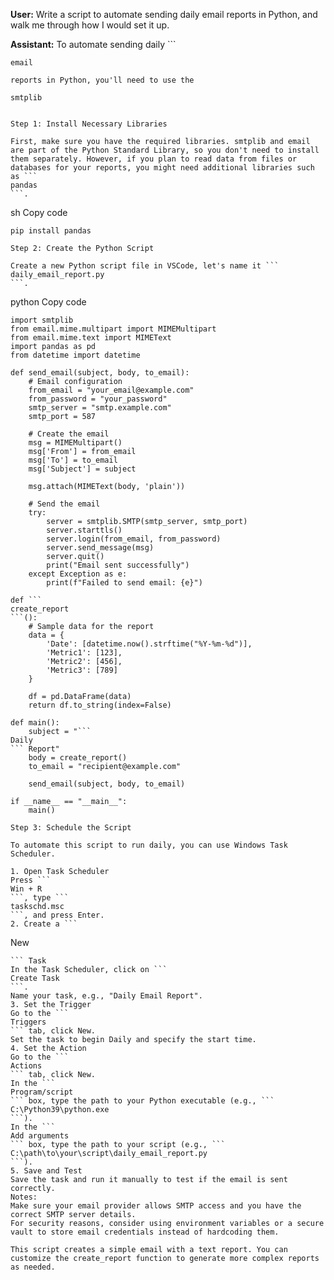 **User:** Write a script to automate sending daily email reports in Python, and walk me through how I would set it up.

**Assistant:** To automate sending daily ```
```
email
```
``` reports in Python, you'll need to use the ```
```
smtplib
```
``` and email libraries. Here's a step-by-step guide to set it up:

Step 1: Install Necessary Libraries

First, make sure you have the required libraries. smtplib and email are part of the Python Standard Library, so you don't need to install them separately. However, if you plan to read data from files or databases for your reports, you might need additional libraries such as ```
pandas
```.

```
sh
Copy code
```
pip install pandas

```
```
Step 2: Create the Python Script

Create a new Python script file in VSCode, let's name it ```
daily_email_report.py
```.

```
python
Copy code
```
import smtplib
from email.mime.multipart import MIMEMultipart
from email.mime.text import MIMEText
import pandas as pd
from datetime import datetime

def send_email(subject, body, to_email):
    # Email configuration
    from_email = "your_email@example.com"
    from_password = "your_password"
    smtp_server = "smtp.example.com"
    smtp_port = 587

    # Create the email
    msg = MIMEMultipart()
    msg['From'] = from_email
    msg['To'] = to_email
    msg['Subject'] = subject

    msg.attach(MIMEText(body, 'plain'))

    # Send the email
    try:
        server = smtplib.SMTP(smtp_server, smtp_port)
        server.starttls()
        server.login(from_email, from_password)
        server.send_message(msg)
        server.quit()
        print("Email sent successfully")
    except Exception as e:
        print(f"Failed to send email: {e}")

def ```
create_report
```():
    # Sample data for the report
    data = {
        'Date': [datetime.now().strftime("%Y-%m-%d")],
        'Metric1': [123],
        'Metric2': [456],
        'Metric3': [789]
    }

    df = pd.DataFrame(data)
    return df.to_string(index=False)

def main():
    subject = "```
Daily
``` Report"
    body = create_report()
    to_email = "recipient@example.com"
    
    send_email(subject, body, to_email)

if __name__ == "__main__":
    main()

```
```
Step 3: Schedule the Script

To automate this script to run daily, you can use Windows Task Scheduler.

1. Open Task Scheduler
Press ```
Win + R
```, type ```
taskschd.msc
```, and press Enter.
2. Create a ```
```
New
```
``` Task
In the Task Scheduler, click on ```
Create Task
```.
Name your task, e.g., "Daily Email Report".
3. Set the Trigger
Go to the ```
Triggers
``` tab, click New.
Set the task to begin Daily and specify the start time.
4. Set the Action
Go to the ```
Actions
``` tab, click New.
In the ```
Program/script
``` box, type the path to your Python executable (e.g., ```
C:\Python39\python.exe
```).
In the ```
Add arguments
``` box, type the path to your script (e.g., ```
C:\path\to\your\script\daily_email_report.py
```).
5. Save and Test
Save the task and run it manually to test if the email is sent correctly.
Notes:
Make sure your email provider allows SMTP access and you have the correct SMTP server details.
For security reasons, consider using environment variables or a secure vault to store email credentials instead of hardcoding them.

This script creates a simple email with a text report. You can customize the create_report function to generate more complex reports as needed.